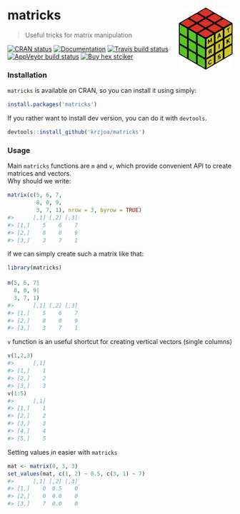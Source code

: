 
<!-- README.md is generated from README.Rmd. Please edit that file -->

# matricks <img src='man/figures/logo.png' align="right" height="139" />

> Useful tricks for matrix manipulation

<!-- badges: start -->

[![CRAN
status](https://www.r-pkg.org/badges/version/matricks)](https://CRAN.R-project.org/package=matricks)
[![Documentation](https://img.shields.io/badge/documentation-matricks-orange.svg?colorB=E91E63)](http://krzjoa.github.io/matricks)
[![Travis build
status](https://travis-ci.org/krzjoa/matricks.svg?branch=master)](https://travis-ci.org/krzjoa/matricks)
[![AppVeyor build
status](https://ci.appveyor.com/api/projects/status/github/krzjoa/matricks?branch=master&svg=true)](https://ci.appveyor.com/project/krzjoa/matricks)
[![Buy hex
stciker](https://img.shields.io/badge/buy%20hex-matricks-green)](https://www.redbubble.com/people/krzjoa/works/43111073-matricks-r-package-hex?asc=u&kind=sticker&p=sticker&size=small)
<!-- badges: end -->

### Installation

`matricks` is available on CRAN, so you can install it using simply:

``` r
install.packages('matricks')
```

If you rather want to install dev version, you can do it with
`devtools`.

``` r
devtools::install_github('krzjoa/matricks')
```

### Usage

Main `matricks` functions are `m` and `v`, which provide convenient API
to create matrices and vectors.  
Why should we write:

``` r
matrix(c(5, 6, 7,
         8, 0, 9,
         3, 7, 1), nrow = 3, byrow = TRUE)
#>      [,1] [,2] [,3]
#> [1,]    5    6    7
#> [2,]    8    0    9
#> [3,]    3    7    1
```

if we can simply create such a matrix like that:

``` r
library(matricks)

m(5, 6, 7|
  8, 0, 9|
  3, 7, 1)
#>      [,1] [,2] [,3]
#> [1,]    5    6    7
#> [2,]    8    0    9
#> [3,]    3    7    1
```

`v` function is an useful shortcut for creating vertical vectors (single
columns)

``` r
v(1,2,3)
#>      [,1]
#> [1,]    1
#> [2,]    2
#> [3,]    3
v(1:5)
#>      [,1]
#> [1,]    1
#> [2,]    2
#> [3,]    3
#> [4,]    4
#> [5,]    5
```

Setting values in easier with `matricks`

``` r
mat <- matrix(0, 3, 3)
set_values(mat, c(1, 2) ~ 0.5, c(3, 1) ~ 7)
#>      [,1] [,2] [,3]
#> [1,]    0  0.5    0
#> [2,]    0  0.0    0
#> [3,]    7  0.0    0
```
